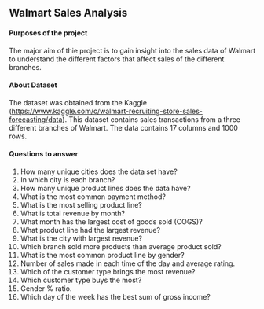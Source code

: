 ## Walmart Sales Analysis 

#### Purposes of the project 
The major aim of thie project is to gain insight into the sales data of Walmart to understand the different factors that affect sales of the different branches.

#### About Dataset
The dataset was obtained from the Kaggle (https://www.kaggle.com/c/walmart-recruiting-store-sales-forecasting/data). This dataset contains sales transactions from a three different branches of Walmart.
The data contains 17 columns and 1000 rows.



#### Questions to answer
1. How many unique cities does the data set have?
2. In which city is each branch?
3. How many unique product lines does the data have?
4. What is the most common payment method?
5. What is the most selling product line?
6. What is total revenue by month?
7. What month has the largest cost of goods sold (COGS)?
8. What product line had the largest revenue?
9. What is the city with largest revenue?
10. Which branch sold more products than average product sold?
11. What is the most common product line by gender?
12. Number of sales made in each time of the day and average rating.
13. Which of the customer type brings the most revenue?
14. Which customer type buys the most?
15. Gender % ratio.
16. Which day of the week has the best sum of gross income?
